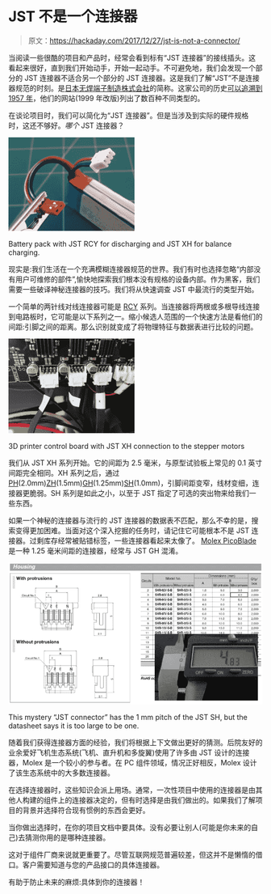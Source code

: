# JST 不是一个连接器

> 原文：<https://hackaday.com/2017/12/27/jst-is-not-a-connector/>

当阅读一些很酷的项目和产品时，经常会看到标有“JST 连接器”的接线插头。这看起来很好，直到我们开始动手，开始一起动手。不可避免地，我们会发现一个部分的 JST 连接器不适合另一个部分的 JST 连接器。这是我们了解“JST”不是连接器规范的时刻。是[日本无焊端子制造株式会社](http://www.jst-mfg.com/)的简称。这家公司的历史[可以追溯到 1957 年](http://www.jst-mfg.com/profile/index.php?lang=en_US#corporateHistory)，他们的网站(1999 年改版)列出了数百种不同类型的。

在谈论项目时，我们可以简化为“JST 连接器”。但是当涉及到实际的硬件规格时，这还不够好。*哪个* JST 连接器？

[![](img/c6519058195a6bf16dfa673afb2dea15.png)](https://hackaday.com/wp-content/uploads/2018/12/lipoly-jst-rcy-and-xh.jpg)

Battery pack with JST RCY for discharging and JST XH for balance charging.

现实是:我们生活在一个充满模糊连接器规范的世界。我们有时也选择忽略“内部没有用户可维修的部件”,愉快地探索我们根本没有规格的设备内部。作为黑客，我们需要一些破译神秘连接器的技巧。我们将从快速调查 JST 中最流行的类型开始。

一个简单的两针线对线连接器可能是 [RCY](http://www.jst-mfg.com/product/detail_e.php?series=521) 系列。当连接器将两根或多根导线连接到电路板时，它可能是以下系列之一。缩小候选人范围的一个快速方法是看他们的间距:引脚之间的距离。那么识别就变成了将物理特征与数据表进行比较的问题。

[![](img/e946ad693ad06f2d4dfbb0b69c8cb0ce.png)](https://hackaday.com/wp-content/uploads/2018/12/3d-printer-jst-xh.jpg)

3D printer control board with JST XH connection to the stepper motors

我们从 JST XH 系列开始。它的间距为 2.5 毫米，与原型试验板上常见的 0.1 英寸间距完全相同。XH 系列之后，通过[PH](http://www.jst-mfg.com/product/detail_e.php?series=199)(2.0mm)[ZH](http://www.jst-mfg.com/product/detail_e.php?series=287)(1.5mm)[GH](http://www.jst-mfg.com/product/detail_e.php?series=105)(1.25mm)[SH](http://www.jst-mfg.com/product/detail_e.php?series=231)(1.0mm)，引脚间距变窄，线材变细，连接器更脆弱。SH 系列是如此之小，以至于 JST 指定了可选的突出物来给我们一些东西。

如果一个神秘的连接器与流行的 JST 连接器的数据表不匹配，那么不幸的是，搜索变得更加困难。当面对这个深入挖掘的任务时，请记住它可能根本不是 JST 连接器。过剩库存经常被贴错标签，一些连接器看起来太像了。 [Molex PicoBlade](http://www.molex.com/product/picoblade.html) 是一种 1.25 毫米间距的连接器，经常与 JST GH 混淆。

[![](img/e49647798ff8c4136d68c069b86afddc.png)](https://hackaday.com/wp-content/uploads/2018/12/not-jst-sh.jpg)

This mystery “JST connector” has the 1 mm pitch of the JST SH, but the datasheet says it is too large to be one.

随着我们获得连接器方面的经验，我们将根据上下文做出更好的猜测。后院友好的业余爱好飞机生态系统(飞机、直升机和多旋翼)使用了许多由 JST 设计的连接器，Molex 是一个较小的参与者。在 PC 组件领域，情况正好相反，Molex 设计了该生态系统中的大多数连接器。

在选择连接器时，这些知识会派上用场。通常，一次性项目中使用的连接器是由其他人构建的组件上的连接器决定的，但有时选择是由我们做出的。如果我们了解项目的背景并选择符合现有惯例的东西会更好。

当你做出选择时，在你的项目文档中要具体。没有必要让别人(可能是你未来的自己)去猜测你用的是哪种连接器。

这对于组件厂商来说就更重要了。尽管互联网规范普遍较差，但这并不是懒惰的借口。客户需要知道与您的产品接口的具体连接器。

有助于防止未来的麻烦:具体到你的连接器！
